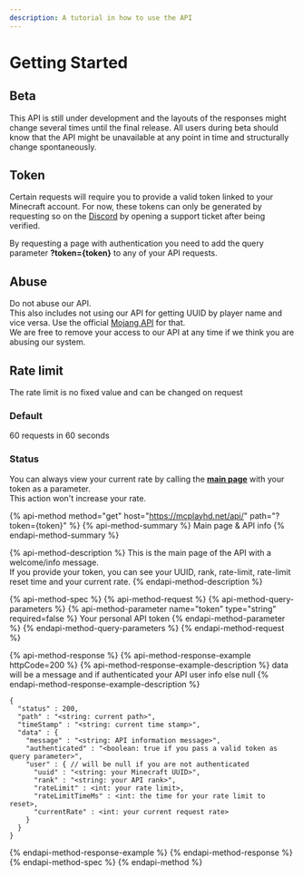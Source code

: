 ```yaml
---
description: A tutorial in how to use the API
---
```


# Getting Started

## Beta

This API is still under development and the layouts of the responses might change several times until the final release. All users during beta should know that the API might be unavailable at any point in time and structurally change spontaneously. 

## Token

Certain requests will require you to provide a valid token linked to your Minecraft account. For now, these tokens can only be generated by requesting so on the [Discord](https://mcplayhd.net/discord) by opening a support ticket after being verified.

By requesting a page with authentication you need to add the query parameter **?token={token}** to any of your API requests.

## Abuse

Do not abuse our API.  
This also includes not using our API for getting UUID by player name and vice versa. Use the official [Mojang API](https://api.mojang.com/) for that.  
We are free to remove your access to our API at any time if we think you are abusing our system.

## Rate limit

The rate limit is no fixed value and can be changed on request

### Default

60 requests in 60 seconds

### Status

You can always view your current rate by calling the [**main page**](#main-page-and-api-info) with your token as a parameter.  
This action won't increase your rate.

{% api-method method="get" host="https://mcplayhd.net/api/" path="?token={token}" %}
{% api-method-summary %}
​Main page & API info
{% endapi-method-summary %}

{% api-method-description %}
This is the main page of the API with a welcome/info message.  
If you provide your token, you can see your UUID, rank, rate-limit, rate-limit reset time and your current rate.
{% endapi-method-description %}

{% api-method-spec %}
{% api-method-request %}
{% api-method-query-parameters %}
{% api-method-parameter name="token" type="string" required=false %}
Your personal API token
{% endapi-method-parameter %}
{% endapi-method-query-parameters %}
{% endapi-method-request %}

{% api-method-response %}
{% api-method-response-example httpCode=200 %}
{% api-method-response-example-description %}
data will be a message and if authenticated your API user info else null
{% endapi-method-response-example-description %}

```
{
  "status" : 200,
  "path" : "<string: current path>",
  "timeStamp" : "<string: current time stamp>",
  "data" : {
    "message" : "<string: API information message>",
    "authenticated" : "<boolean: true if you pass a valid token as query parameter>",
    "user" : { // will be null if you are not authenticated
      "uuid" : "<string: your Minecraft UUID>",
      "rank" : "<string: your API rank>",
      "rateLimit" : <int: your rate limit>,
      "rateLimitTimeMs" : <int: the time for your rate limit to reset>,
      "currentRate" : <int: your current request rate>
    }
  }
}
```
{% endapi-method-response-example %}
{% endapi-method-response %}
{% endapi-method-spec %}
{% endapi-method %}

